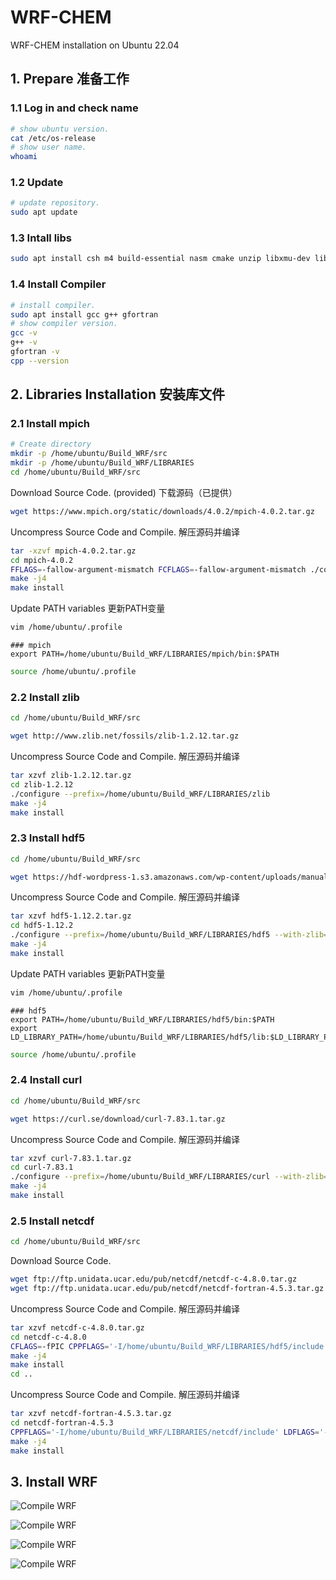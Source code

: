 # WRF-CHEM
WRF-CHEM installation on Ubuntu 22.04

## 1. Prepare 准备工作
### 1.1 Log in and check name
```bash
# show ubuntu version.
cat /etc/os-release
# show user name.
whoami
```

### 1.2 Update
```bash
# update repository.
sudo apt update
```

### 1.3 Intall libs
```bash
sudo apt install csh m4 build-essential nasm cmake unzip libxmu-dev libcairo-dev libbz2-dev libxaw7-dev libx11-dev xorg-dev flex bison subversion liburi-perl evince tcsh cpp quota cvs libomp-dev python3-pip freeglut3-dev libjpeg-dev file vim
```

### 1.4 Install Compiler
```bash
# install compiler.
sudo apt install gcc g++ gfortran
# show compiler version.
gcc -v
g++ -v
gfortran -v
cpp --version
```

## 2. Libraries Installation 安装库文件

### 2.1 Install mpich
```bash
# Create directory
mkdir -p /home/ubuntu/Build_WRF/src
mkdir -p /home/ubuntu/Build_WRF/LIBRARIES
cd /home/ubuntu/Build_WRF/src
```
Download Source Code. (provided)  下载源码（已提供）
```bash
wget https://www.mpich.org/static/downloads/4.0.2/mpich-4.0.2.tar.gz
```
Uncompress Source Code and Compile. 解压源码并编译
```bash
tar -xzvf mpich-4.0.2.tar.gz
cd mpich-4.0.2
FFLAGS=-fallow-argument-mismatch FCFLAGS=-fallow-argument-mismatch ./configure --prefix=/home/ubuntu/Build_WRF/LIBRARIES/mpich
make -j4
make install
```
Update PATH variables 更新PATH变量
```bash
vim /home/ubuntu/.profile
```
```text
### mpich
export PATH=/home/ubuntu/Build_WRF/LIBRARIES/mpich/bin:$PATH
```
```bash
source /home/ubuntu/.profile
```

### 2.2 Install zlib
```bash
cd /home/ubuntu/Build_WRF/src
```
```bash
wget http://www.zlib.net/fossils/zlib-1.2.12.tar.gz
```
Uncompress Source Code and Compile. 解压源码并编译
```bash
tar xzvf zlib-1.2.12.tar.gz
cd zlib-1.2.12
./configure --prefix=/home/ubuntu/Build_WRF/LIBRARIES/zlib
make -j4
make install
```

### 2.3 Install hdf5
```bash
cd /home/ubuntu/Build_WRF/src
```
```bash
wget https://hdf-wordpress-1.s3.amazonaws.com/wp-content/uploads/manual/HDF5/HDF5_1_12_2/source/hdf5-1.12.2.tar.gz
```
Uncompress Source Code and Compile. 解压源码并编译
```bash
tar xzvf hdf5-1.12.2.tar.gz
cd hdf5-1.12.2
./configure --prefix=/home/ubuntu/Build_WRF/LIBRARIES/hdf5 --with-zlib=/home/ubuntu/Build_WRF/LIBRARIES/zlib --enable-fortran --enable-fortran2003 --enable-cxx --with-default-api-version=v18
make -j4
make install
```
Update PATH variables 更新PATH变量
```bash
vim /home/ubuntu/.profile
```
```text
### hdf5
export PATH=/home/ubuntu/Build_WRF/LIBRARIES/hdf5/bin:$PATH
export LD_LIBRARY_PATH=/home/ubuntu/Build_WRF/LIBRARIES/hdf5/lib:$LD_LIBRARY_PATH
```
```bash
source /home/ubuntu/.profile
```
### 2.4 Install curl
```bash
cd /home/ubuntu/Build_WRF/src
```
```bash
wget https://curl.se/download/curl-7.83.1.tar.gz
```
Uncompress Source Code and Compile. 解压源码并编译
```bash
tar xzvf curl-7.83.1.tar.gz
cd curl-7.83.1
./configure --prefix=/home/ubuntu/Build_WRF/LIBRARIES/curl --with-zlib=/home/ubuntu/Build_WRF/LIBRARIES/zlib --without-ssl
make -j4
make install
```

### 2.5 Install netcdf
```bash
cd /home/ubuntu/Build_WRF/src
```
Download Source Code.
```bash
wget ftp://ftp.unidata.ucar.edu/pub/netcdf/netcdf-c-4.8.0.tar.gz
wget ftp://ftp.unidata.ucar.edu/pub/netcdf/netcdf-fortran-4.5.3.tar.gz
```
Uncompress Source Code and Compile. 解压源码并编译
```bash
tar xzvf netcdf-c-4.8.0.tar.gz
cd netcdf-c-4.8.0
CFLAGS=-fPIC CPPFLAGS='-I/home/ubuntu/Build_WRF/LIBRARIES/hdf5/include -I/home/ubuntu/Build_WRF/LIBRARIES/curl/include' LDFLAGS='-L/home/ubuntu/Build_WRF/LIBRARIES/hdf5/lib -L/home/ubuntu/Build_WRF/LIBRARIES/curl/lib ' ./configure --prefix=/home/ubuntu/Build_WRF/LIBRARIES/netcdf --enable-netcdf-4 --enable-netcdf4 --enable-shared --enable-dap
make -j4
make install
cd ..
```
Uncompress Source Code and Compile. 解压源码并编译
```bash
tar xzvf netcdf-fortran-4.5.3.tar.gz
cd netcdf-fortran-4.5.3
CPPFLAGS='-I/home/ubuntu/Build_WRF/LIBRARIES/netcdf/include' LDFLAGS='-L/home/ubuntu/Build_WRF/LIBRARIES/netcdf/lib' FCFLAGS='-m64' ./configure --prefix=/home/ubuntu/Build_WRF/LIBRARIES/netcdf
make -j4
make install
```

## 3. Install WRF

![Compile WRF](figure/fig01.jpg)

![Compile WRF](figure/fig02.jpg)

![Compile WRF](figure/fig03.jpg)

![Compile WRF](figure/fig04.jpg)
